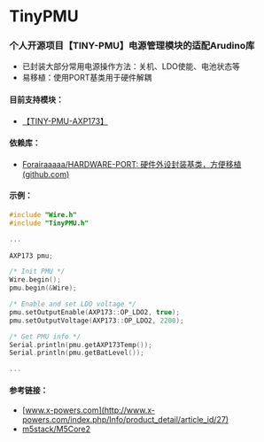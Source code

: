 # TinyPMU
### 个人开源项目【TINY-PMU】电源管理模块的适配Arudino库

- 已封装大部分常用电源操作方法：关机、LDO使能、电池状态等
- 易移植：使用PORT基类用于硬件解耦

#### 目前支持模块：

- [【TINY-PMU-AXP173】](https://github.com/Forairaaaaa/TINY-PMU-AXP173)

#### 依赖库：

- [Forairaaaaa/HARDWARE-PORT: 硬件外设封装基类，方便移植 (github.com)](https://github.com/Forairaaaaa/HARDWARE-PORT)

#### 示例：

```cpp
#include "Wire.h"
#include "TinyPMU.h"

...
    
AXP173 pmu;

/* Init PMU */
Wire.begin();
pmu.begin(&Wire);

/* Enable and set LDO voltage */
pmu.setOutputEnable(AXP173::OP_LDO2, true);
pmu.setOutputVoltage(AXP173::OP_LDO2, 2200);

/* Get PMU info */
Serial.println(pmu.getAXP173Temp());
Serial.println(pmu.getBatLevel());

...
```

#### 参考链接：

- [www.x-powers.com](http://www.x-powers.com/index.php/Info/product_detail/article_id/27)
- [m5stack/M5Core2](https://github.com/m5stack/M5Core2)

